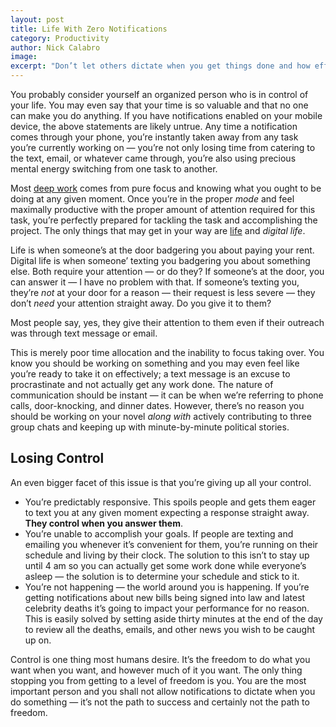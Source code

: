 ```yaml
---
layout: post
title: Life With Zero Notifications
category: Productivity
author: Nick Calabro
image: 
excerpt: "Don’t let others dictate when you get things done and how effective you’ll be given certain times. You’re in control of the energy you put in to communication"
---
```


<meta name="twitter:card" content="summary" />
<meta name="twitter:site" content="@NickCalabs" />
<meta name="twitter:title" content="{{ page.title }}" />
<meta name="twitter:description" content="Nick Calabro's Blog" />

<p>You probably consider yourself an organized person who is in control of your life. You may even say that your time is so valuable and that no one can make you do anything. If you have notifications enabled on your mobile device, the above statements are likely untrue. Any time a notification comes through your phone, you’re instantly taken away from any task you’re currently working on — you’re not only losing time from catering to the text, email, or whatever came through, you’re also using precious mental energy switching from one task to another. </p>

<p>Most <a href="nickcalabro.com/deep-Work-Book-Review">deep work</a> comes from pure focus and knowing what you ought to be doing at any given moment. Once you’re in the proper <em>mode</em> and feel maximally productive with the proper amount of attention required for this task, you’re perfectly prepared for tackling the task and accomplishing the project. The only things that may get in your way are <a href="https://www.youtube.com/watch?v=GasN4Y9jx7Y">life</a> and <em>digital life</em>.</p>

<p>Life is when someone’s at the door badgering you about paying your rent. Digital life is when someone’ texting you badgering you about something else. Both require your attention — or do they? If someone’s at the door, you can answer it — I have no problem with that. If someone’s texting you, they’re <em>not</em> at your door for a reason — their request is less severe — they don’t <em>need</em> your attention straight away. Do you give it to them? </p>

<p>Most people say, yes, they give their attention to them even if their outreach was through text message or email. </p>

<p>This is merely poor time allocation and the inability to focus taking over. You know you should be working on something and you may even feel like you’re ready to take it on effectively; a text message is an excuse to procrastinate and not actually get any work done. The nature of communication should be instant — it can be when we’re referring to phone calls, door-knocking, and dinner dates. However, there’s no reason you should be working on your novel <em>along with</em> actively contributing to three group chats and keeping up with minute-by-minute political stories.</p>

<h2>Losing Control</h2>

<p>An even bigger facet of this issue is that you’re giving up all your control.</p>

<ul>
	<li>You’re predictably responsive. This spoils people and gets them eager to text you at any given moment expecting a response straight away. <strong>They control when you answer them</strong>.</li>
	<li>You’re unable to accomplish your goals. If people are texting and emailing you whenever it’s convenient for them, you’re running on their schedule and living by their clock. The solution to this isn’t to stay up until 4 am so you can actually get some work done while everyone’s asleep — the solution is to determine your schedule and stick to it.</li>
	<li>You’re not happening — the world around you is happening. If you’re getting notifications about new bills being signed into law and latest celebrity deaths it’s going to impact your performance for no reason. This is easily solved by setting aside thirty minutes at the end of the day to review all the deaths, emails, and other news you wish to be caught up on. </li>
</ul>

<p>Control is one thing most humans desire. It’s the freedom to do what you want when you want, and however much of it you want. The only thing stopping you from getting to a level of freedom is you. You are the most important person and you shall not allow notifications to dictate when you do something — it’s not the path to success and certainly not the path to freedom.</p>


